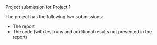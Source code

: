 Project submission for Project 1

The project has the following two submissions:
- The report
- The code (with test runs and additional results not presented in the report)
